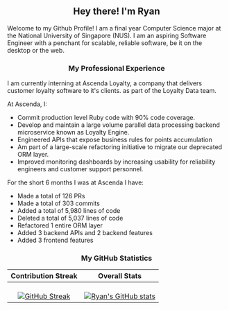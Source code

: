 <h2 style="text-align: center;"> Hey there! I'm Ryan </h2>
Welcome to my Github Profile! I am a final year Computer Science major at the National University of Singapore (NUS). I am an aspiring Software Engineer with a penchant for scalable, reliable software, be it on the desktop or the web.

<h3 style = "text-align: center;"> My Professional Experience </h3>
I am currently interning at Ascenda Loyalty, a company that delivers customer loyalty software to it's clients. as part of the Loyalty Data team. 

At Ascenda, I:
- Commit production level Ruby code with 90% code coverage.
- Develop and maintain a large volume parallel data processing backend microservice known as Loyalty Engine.
- Engineered APIs that expose business rules for points accumulation
- Am part of a large-scale refactoring initiative to migrate our deprecated ORM layer.
- Improved monitoring dashboards by increasing usability for reliability engineers and customer support personnel.

For the short 6 months I was at Ascenda I have:
- Made a total of 126 PRs
- Made a total of 303 commits
- Added a total of 5,980 lines of code
- Deleted a total of 5,037 lines of code
- Refactored 1 entire ORM layer
- Added 3 backend APIs and 2 backend features
- Added 3 frontend features

<h3 style = "text-align: center;"> My GitHub Statistics </h3>

| Contribution Streak  	| Overall Stats  	|
|:-:	|:-:	|
|<br> [![GitHub Streak](https://streak-stats.demolab.com/?user=ryantanlien&theme=dark)](https://git.io/streak-stats)|  <br> [![Ryan's GitHub stats](https://github-readme-stats.vercel.app/api?username=ryantanlien&show_icons=true&theme=tokyonight)](https://github.com/anuraghazra/github-readme-stats) 	|

<!--
**ryantanlien/ryantanlien** is a ✨ _special_ ✨ repository because its `README.md` (this file) appears on your GitHub profile.

Here are some ideas to get you started:

- 🔭 I’m currently working on ...
- 🌱 I’m currently learning ...
- 👯 I’m looking to collaborate on ...
- 🤔 I’m looking for help with ...
- 💬 Ask me about ...
- 📫 How to reach me: ...
- 😄 Pronouns: ...
- ⚡ Fun fact: ...
-->
